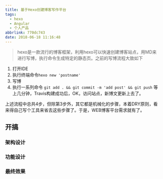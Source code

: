 ```yaml
---
title: 基于Hexo创建博客写作平台
tags:
  - hexo
  - Angular
  - 个人产品
abbrlink: 770dc743
date: 2018-06-18 11:16:48
---
```

> hexo是一款流行的博客框架，利用hexo可以快速创建博客站点，用MD来进行写博，执行命令生成特定的静态页。之前的写博流程大致如下
1. 打开IDE
2. 执行终端命令`hexo new 'postname'`
3. 写博
4. 执行一系列命令 `git add . && git commit -m 'add post' && git push`
等上几分钟，Travis构建成功后，OK，访问站点，新博文更新上去了。

上述流程中总共4步，但除第3步外，其它都是机械化的步骤，本着DRY原则，看来得自己写个工具来省去这些步骤了。于是，WEB博客平台需求就有了。
## 开搞

### 架构设计

### 功能设计

### 最终效果